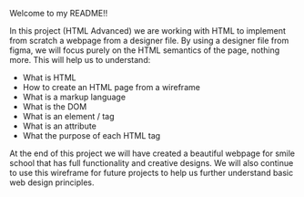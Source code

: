 Welcome to my README!!

In this project (HTML Advanced) we are working with HTML to implement from scratch a webpage from a designer file. By using a designer file from figma, we will focus purely on the HTML semantics of the page, nothing more. This will help us to understand:

* What is HTML
* How to create an HTML page from a wireframe
* What is a markup language
* What is the DOM
* What is an element / tag
* What is an attribute
* What the purpose of each HTML tag

At the end of this project we will have created a beautiful webpage for smile school that has full functionality and creative designs. We will also continue to use this wireframe for future projects to help us further understand basic web design principles.